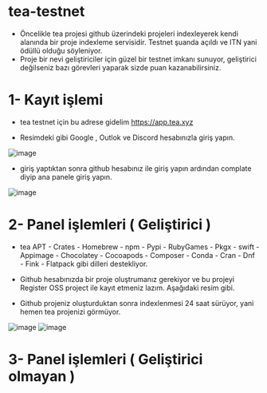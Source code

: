 # tea-testnet

- Öncelikle tea projesi github üzerindeki projeleri indexleyerek kendi alanında bir proje indexleme servisidir. Testnet şuanda açıldı ve ITN yani ödüllü olduğu söyleniyor. 
- Proje bir nevi geliştiriciler için güzel bir testnet imkanı sunuyor, geliştirici değilseniz bazı görevleri yaparak sizde puan kazanabilirsiniz. 

# 1- Kayıt işlemi

- tea testnet için bu adrese gidelim https://app.tea.xyz

- Resimdeki gibi Google , Outlok ve Discord hesabınızla giriş yapın. 

![image](https://github.com/HerculesNode/tea-testnet/assets/101635385/5fd6bcca-ec91-42da-92b9-66e101fac099)

- giriş yaptıktan sonra github hesabınız ile giriş yapın ardından complate diyip ana panele giriş yapın.

![image](https://github.com/HerculesNode/tea-testnet/assets/101635385/6f28bc9c-b58d-4652-98cd-6a21d3e47580)


# 2- Panel işlemleri ( Geliştirici )

- tea APT - Crates - Homebrew - npm - Pypi - RubyGames - Pkgx - swift - Appimage - Chocolatey - Cocoapods - Composer - Conda - Cran - Dnf - Fink - Flatpack gibi dilleri destekliyor.

- Github hesabınızda bir proje oluştrumanız gerekiyor ve bu projeyi Register OSS project ile kayıt etmeniz lazım. Aşağıdaki resim gibi. 
- Github projeniz oluşturduktan sonra indexlenmesi 24 saat sürüyor, yani hemen tea projenizi görmüyor.

![image](https://github.com/HerculesNode/tea-testnet/assets/101635385/00b9e31a-7382-4236-a56e-2c5d427df40a)
![image](https://github.com/HerculesNode/tea-testnet/assets/101635385/8fc64ff3-fd48-4660-bf31-ec320a3a520a)


# 3- Panel işlemleri ( Geliştirici olmayan )

